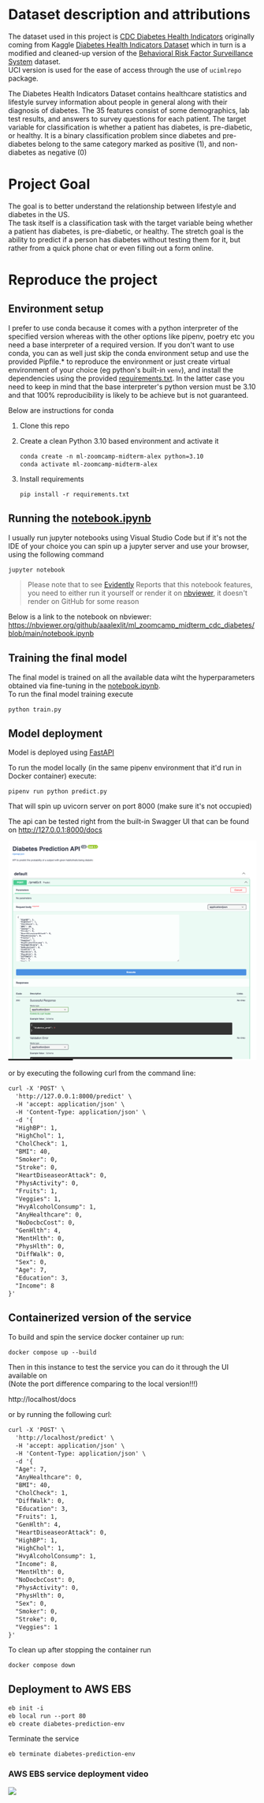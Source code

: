 # Dataset description and attributions

The dataset used in this project is [CDC Diabetes Health Indicators](https://archive.ics.uci.edu/dataset/891/cdc+diabetes+health+indicators) originally coming from Kaggle [Diabetes Health Indicators Dataset](https://www.kaggle.com/datasets/alexteboul/diabetes-health-indicators-dataset) which in turn is a modified and cleaned-up version of the [Behavioral Risk Factor Surveillance System](https://www.kaggle.com/datasets/cdc/behavioral-risk-factor-surveillance-system) dataset.  
UCI version is used for the ease of access through the use of `ucimlrepo` package.

The Diabetes Health Indicators Dataset contains healthcare statistics and lifestyle survey information about people in general along with their diagnosis of diabetes. The 35 features consist of some demographics, lab test results, and answers to survey questions for each patient. The target variable for classification is whether a patient has diabetes, is pre-diabetic, or healthy. It is a binary classification problem since diabetes and pre-diabetes belong to the same category marked as positive (1), and non-diabetes as negative (0)

# Project Goal

The goal is to better understand the relationship between lifestyle and diabetes in the US.  
The task itself is a classification task with the target variable being whether a patient has diabetes, is pre-diabetic, or healthy. The stretch goal is the ability to predict if a person has diabetes without testing them for it, but rather from a quick phone chat or even filling out a form online.

# Reproduce the project

## Environment setup

I prefer to use conda because it comes with a python interpreter of the specified version whereas with the other options like pipenv, poetry etc you need a base interpreter of a required version.
If you don't want to use conda, you can as well just skip the conda environment setup and use the provided Pipfile.* to reproduce the environment or just create virtual environment of your choice (eg python's built-in `venv`), and install the dependencies using the provided [requirements.txt](requirements.txt). In the latter case you need to keep in mind that the base interpreter's python version must be 3.10 and that 100% reproducibility is likely to be achieve but is not guaranteed.

Below are instructions for conda

1. Clone this repo

1. Create a clean Python 3.10 based environment and activate it
    ```shell
    conda create -n ml-zoomcamp-midterm-alex python=3.10
    conda activate ml-zoomcamp-midterm-alex
    ```

1. Install requirements
    ```shell
    pip install -r requirements.txt 
    ```

## Running the [notebook.ipynb](notebook.ipynb)

I usually run jupyter notebooks using Visual Studio Code but if it's not the IDE of your choice you can spin up a jupyter server and use your browser, using the following command

```shell
jupyter notebook
```

> Please note that to see [Evidently](https://www.evidentlyai.com/) Reports that this notebook features, you need to either run it yourself or render it on [nbviewer](https://nbviewer.org/), it doesn't render on GitHub for some reason

Below is a link to the notebook on nbviewer:
https://nbviewer.org/github/aaalexlit/ml_zoomcamp_midterm_cdc_diabetes/blob/main/notebook.ipynb

## Training the final model

The final model is trained on all the available data wiht the hyperparameters obtained via fine-tuning in the [notebook.ipynb](notebook.ipynb).  
To run the final model training execute

```shell
python train.py
```

## Model deployment

Model is deployed using [FastAPI](https://fastapi.tiangolo.com/)

To run the model locally (in the same pipenv environment that it'd run in Docker container) execute:

```shell
pipenv run python predict.py
```

That will spin up uvicorn server on port 8000 (make sure it's not occupied)

The api can be tested right from the built-in Swagger UI that can be found on 
http://127.0.0.1:8000/docs

![Prediction API](prediction_api.png)

or by executing the following curl from the command line:

```shell
curl -X 'POST' \
  'http://127.0.0.1:8000/predict' \
  -H 'accept: application/json' \
  -H 'Content-Type: application/json' \
  -d '{
  "HighBP": 1,
  "HighChol": 1,
  "CholCheck": 1,
  "BMI": 40,
  "Smoker": 0,
  "Stroke": 0,
  "HeartDiseaseorAttack": 0,
  "PhysActivity": 0,
  "Fruits": 1,
  "Veggies": 1,
  "HvyAlcoholConsump": 1,
  "AnyHealthcare": 0,
  "NoDocbcCost": 0,
  "GenHlth": 4,
  "MentHlth": 0,
  "PhysHlth": 0,
  "DiffWalk": 0,
  "Sex": 0,
  "Age": 7,
  "Education": 3,
  "Income": 8
}'
```

## Containerized version of the service

To build and spin the service docker container up run:

```shell
docker compose up --build
```


Then in this instance to test the service you can do it through the UI available on  
(Note the port difference comparing to the local version!!!)

http://localhost/docs

or by running the following curl:

```shell
curl -X 'POST' \
  'http://localhost/predict' \
  -H 'accept: application/json' \
  -H 'Content-Type: application/json' \
  -d '{
  "Age": 7,
  "AnyHealthcare": 0,
  "BMI": 40,
  "CholCheck": 1,
  "DiffWalk": 0,
  "Education": 3,
  "Fruits": 1,
  "GenHlth": 4,
  "HeartDiseaseorAttack": 0,
  "HighBP": 1,
  "HighChol": 1,
  "HvyAlcoholConsump": 1,
  "Income": 8,
  "MentHlth": 0,
  "NoDocbcCost": 0,
  "PhysActivity": 0,
  "PhysHlth": 0,
  "Sex": 0,
  "Smoker": 0,
  "Stroke": 0,
  "Veggies": 1
}'
```

To clean up after stopping the container run

```shell
docker compose down
```

## Deployment to AWS EBS

```shell
eb init -i
eb local run --port 80
eb create diabetes-prediction-env
```

Terminate the service

```shell
eb terminate diabetes-prediction-env
```

### AWS EBS service deployment video
<div>
    <a href="https://www.loom.com/share/9afeab38ed0d470ba1776a3b01ab12be">
      <img style="max-width:300px;" src="https://cdn.loom.com/sessions/thumbnails/9afeab38ed0d470ba1776a3b01ab12be-1699306123987-with-play.gif">
    </a>
</div>
